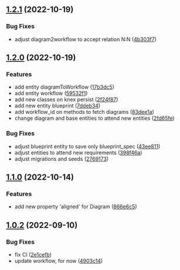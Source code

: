 ## [1.2.1](https://github.com/flow-build/diagrams-core/compare/v1.2.0...v1.2.1) (2022-10-19)


### Bug Fixes

* adjust diagram2workflow to accept relation N:N ([4b303f7](https://github.com/flow-build/diagrams-core/commit/4b303f79849ea787099dd35c0b9ad09bca79bcf0))

## [1.2.0](https://github.com/flow-build/diagrams-core/compare/v1.1.0...v1.2.0) (2022-10-19)


### Features

* add entity diagramToWorkflow ([17b3dc5](https://github.com/flow-build/diagrams-core/commit/17b3dc58345b5908a0a414f16ce5aad347b74416))
* add entity workflow ([59532f1](https://github.com/flow-build/diagrams-core/commit/59532f1662603b8df365ac187fb58ebdf0c83eea))
* add new classes on knex persist ([2f24f87](https://github.com/flow-build/diagrams-core/commit/2f24f879144ea3dda4ea648f61c8d8a06b365101))
* add new entity blueprint ([7ddeb34](https://github.com/flow-build/diagrams-core/commit/7ddeb344d8a5cfdc00cd114d837378a9f408a35c))
* add workflow_id on methods to fetch diagrams ([83dee1a](https://github.com/flow-build/diagrams-core/commit/83dee1a93b0f720471ba90757520407329a39bd0))
* change diagram and base entities to attend new entities ([2fd65fe](https://github.com/flow-build/diagrams-core/commit/2fd65fe2da5efd3107529223accfbba4d8e155e9))


### Bug Fixes

* adjust blueprint entity to save only blueprint_spec ([43ee811](https://github.com/flow-build/diagrams-core/commit/43ee8114de4a970172e1e44b19b2fd3da33c95a1))
* adjust entities to attend new requirements ([398f46a](https://github.com/flow-build/diagrams-core/commit/398f46a663911f15c83a12fa0aa4952ed81c240d))
* adjust migrations and seeds ([2769173](https://github.com/flow-build/diagrams-core/commit/27691731ba801578063f9ff761cf1509fc4f4286))

## [1.1.0](https://github.com/flow-build/diagrams-core/compare/v1.0.2...v1.1.0) (2022-10-14)


### Features

* add new property 'aligned' for Diagram ([866e6c5](https://github.com/flow-build/diagrams-core/commit/866e6c571043af01b087842a01c2323378f579c7))

## [1.0.2](https://github.com/flow-build/diagrams-core/compare/v1.0.1...v1.0.2) (2022-09-10)


### Bug Fixes

* fix CI ([2e1cefb](https://github.com/flow-build/diagrams-core/commit/2e1cefb1940d3919a7ae10fe562e5a5b199b86a2))
* update workflow, for now ([4903c14](https://github.com/flow-build/diagrams-core/commit/4903c1419aa0b876368d475134947ff70184230a))
